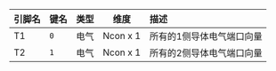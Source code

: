 <!--
DO NOT EDIT THIS FILE DIRECTLY.
This file is generated by tools/comp-docs.js.
All changes will be overwritten by regeneration.
-->

<slot class="model-pins">

| 引脚名 | 键名 | 类型 | 维度 | 描述 |
|:------ |:---- |:----:|:----:|:---- |
| T1 | `0` | 电气 | Ncon x 1 | 所有的1侧导体电气端口向量 |
| T2 | `1` | 电气 | Ncon x 1 | 所有的2侧导体电气端口向量 |

</slot>

